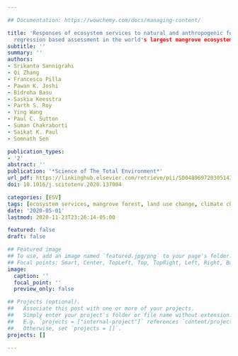 ```yaml
---

## Documentation: https://wowchemy.com/docs/managing-content/

title: 'Responses of ecosystem services to natural and anthropogenic forcings: A spatial
  regression based assessment in the world's largest mangrove ecosystem'
subtitle: ''
summary: ''
authors:
- Srikanta Sannigrahi
- Qi Zhang
- Francesco Pilla
- Pawan K. Joshi
- Bidroha Basu
- Saskia Keesstra
- Parth S. Roy
- Ying Wang
- Paul C. Sutton
- Suman Chakraborti
- Saikat K. Paul
- Somnath Sen

publication_types:
- '2'
abstract: ''
publication: '*Science of The Total Environment*'
url_pdf: https://linkinghub.elsevier.com/retrieve/pii/S0048969720305143
doi: 10.1016/j.scitotenv.2020.137004

categories: [ESV]
tags: [ecosystem services, mangrove forest, land use change, climate change]
date: '2020-05-01'
lastmod: 2020-11-23T23:26:14-05:00

featured: false
draft: false

## Featured image
## To use, add an image named `featured.jpg/png` to your page's folder.
## Focal points: Smart, Center, TopLeft, Top, TopRight, Left, Right, BottomLeft, Bottom, BottomRight.
image:
  caption: ''
  focal_point: ''
  preview_only: false

## Projects (optional).
##   Associate this post with one or more of your projects.
##   Simply enter your project's folder or file name without extension.
##   E.g. `projects = ["internal-project"]` references `content/project/deep-learning/index.md`.
##   Otherwise, set `projects = []`.
projects: []

---
```

